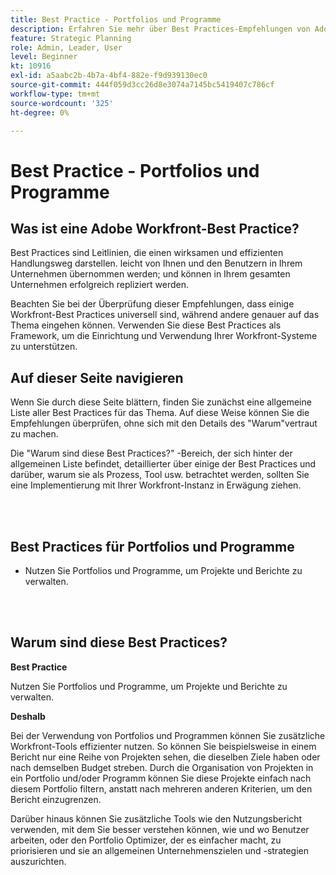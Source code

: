 ```yaml
---
title: Best Practice - Portfolios und Programme
description: Erfahren Sie mehr über Best Practices-Empfehlungen von Adobe Workfront-Experten zur Einrichtung, Verwaltung und Verwendung von Portfolios und Programmen.
feature: Strategic Planning
role: Admin, Leader, User
level: Beginner
kt: 10916
exl-id: a5aabc2b-4b7a-4bf4-882e-f9d939130ec0
source-git-commit: 444f059d3cc26d8e3074a7145bc5419407c786cf
workflow-type: tm+mt
source-wordcount: '325'
ht-degree: 0%

---
```


# Best Practice - Portfolios und Programme

## Was ist eine Adobe Workfront-Best Practice?

Best Practices sind Leitlinien, die einen wirksamen und effizienten Handlungsweg darstellen. leicht von Ihnen und den Benutzern in Ihrem Unternehmen übernommen werden; und können in Ihrem gesamten Unternehmen erfolgreich repliziert werden.

Beachten Sie bei der Überprüfung dieser Empfehlungen, dass einige Workfront-Best Practices universell sind, während andere genauer auf das Thema eingehen können. Verwenden Sie diese Best Practices als Framework, um die Einrichtung und Verwendung Ihrer Workfront-Systeme zu unterstützen.

## Auf dieser Seite navigieren

Wenn Sie durch diese Seite blättern, finden Sie zunächst eine allgemeine Liste aller Best Practices für das Thema. Auf diese Weise können Sie die Empfehlungen überprüfen, ohne sich mit den Details des &quot;Warum&quot;vertraut zu machen.

Die &quot;Warum sind diese Best Practices?&quot; -Bereich, der sich hinter der allgemeinen Liste befindet, detaillierter über einige der Best Practices und darüber, warum sie als Prozess, Tool usw. betrachtet werden, sollten Sie eine Implementierung mit Ihrer Workfront-Instanz in Erwägung ziehen.

</br>
</br>

## Best Practices für Portfolios und Programme

* Nutzen Sie Portfolios und Programme, um Projekte und Berichte zu verwalten.

</br>
</br>

## Warum sind diese Best Practices?

**Best Practice**

Nutzen Sie Portfolios und Programme, um Projekte und Berichte zu verwalten.

**Deshalb**

Bei der Verwendung von Portfolios und Programmen können Sie zusätzliche Workfront-Tools effizienter nutzen. So können Sie beispielsweise in einem Bericht nur eine Reihe von Projekten sehen, die dieselben Ziele haben oder nach demselben Budget streben. Durch die Organisation von Projekten in ein Portfolio und/oder Programm können Sie diese Projekte einfach nach diesem Portfolio filtern, anstatt nach mehreren anderen Kriterien, um den Bericht einzugrenzen.

Darüber hinaus können Sie zusätzliche Tools wie den Nutzungsbericht verwenden, mit dem Sie besser verstehen können, wie und wo Benutzer arbeiten, oder den Portfolio Optimizer, der es einfacher macht,  zu priorisieren und sie an allgemeinen Unternehmenszielen und -strategien auszurichten.
